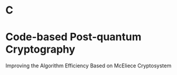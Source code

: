 # C

# Code-based Post-quantum Cryptography

 Improving the Algorithm Efficiency Based on McEliece Cryptosystem

